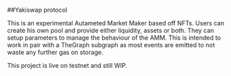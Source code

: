 ##Yakiswap protocol 

This is an experimental Autameted Market Maker based off NFTs.
Users can create his own pool and provide either liquidity, assets or both. They can setup parameters to manage the behaviour of the AMM.
This is intended to work in pair with a TheGraph subgraph as most events are emitted to not waste any further gas on storage. 

This project is live on testnet and still WIP.
